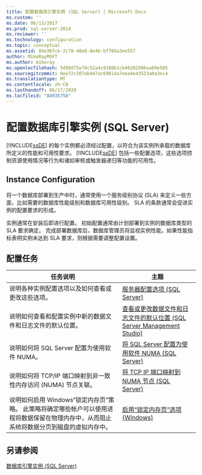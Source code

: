 ```yaml
---
title: 配置数据库引擎实例 (SQL Server) | Microsoft Docs
ms.custom: ''
ms.date: 06/13/2017
ms.prod: sql-server-2014
ms.reviewer: ''
ms.technology: configuration
ms.topic: conceptual
ms.assetid: 84e36fcb-2c78-48e8-8e4b-bf784a3ee557
author: MikeRayMSFT
ms.author: mikeray
ms.openlocfilehash: 5d98d75e74c52a4c9108b1cb46202906aa69e505
ms.sourcegitcommit: 9ee72c507ab447ac69014a7eea4e43523a0a3ec4
ms.translationtype: MT
ms.contentlocale: zh-CN
ms.lasthandoff: 06/17/2020
ms.locfileid: "84935758"
---
```

# <a name="configure-database-engine-instances-sql-server"></a>配置数据库引擎实例 (SQL Server)
  [!INCLUDE[ssDE](../../includes/ssde-md.md)] 的每个实例都必须经过配置，以符合为该实例所承载的数据库所定义的性能和可用性要求。 [!INCLUDE[ssDE](../../includes/ssde-md.md)] 包括一些配置选项，这些选项控制资源使用情况等行为和诸如审核或触发器递归等功能的可用性。  
  
## <a name="instance-configuration"></a>Instance Configuration  
 将一个数据库部署到生产中时，通常使用一个服务级别协议 (SLA) 来定义一些方面，比如需要的数据库性能级别和数据库可用性级别。 SLA 的条款通常会促进实例的配置要求的形成。  
  
 实例通常在安装后即进行配置。 初始配置通常由计划部署到实例的数据库类型的 SLA 要求确定。 完成部署数据库后，数据库管理员将监视实例性能，如果性能指标表明实例未达到 SLA 要求，则根据需要调整配置设置。  
  
## <a name="configuration-tasks"></a>配置任务  
  
|任务说明|主题|  
|----------------------|-----------|  
|说明各种实例配置选项以及如何查看或更改这些选项。|[服务器配置选项 (SQL Server)](server-configuration-options-sql-server.md)|  
|说明如何查看和配置实例中新的数据文件和日志文件的默认位置。|[查看或更改数据文件和日志文件的默认位置 (SQL Server Management Studio)](view-or-change-the-default-locations-for-data-and-log-files.md)|  
|说明如何将 SQL Server 配置为使用软件 NUMA。|[将 SQL Server 配置为使用软件 NUMA &#40;SQL Server&#41;](soft-numa-sql-server.md)|  
|说明如何将 TCP/IP 端口映射到非一致性内存访问 (NUMA) 节点关联。|[将 TCP IP 端口映射到 NUMA 节点 (SQL Server)](map-tcp-ip-ports-to-numa-nodes-sql-server.md)|  
|说明如何启用 Windows“锁定内存页”策略。 此策略将确定哪些帐户可以使用进程将数据保留在物理内存中，从而阻止系统将数据分页到磁盘的虚拟内存中。|[启用“锁定内存页”选项 (Windows)](enable-the-lock-pages-in-memory-option-windows.md)|  
  
## <a name="see-also"></a>另请参阅  
 [数据库引擎实例 (SQL Server)](database-engine-instances-sql-server.md)  
  
  

